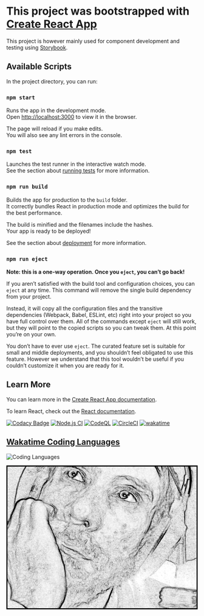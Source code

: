 # This project was bootstrapped with <br/>[Create React App](https://github.com/facebook/create-react-app)

This project is however mainly used for component development and testing using [Storybook](https://storybook.js.org/).

## Available Scripts

In the project directory, you can run:

### `npm start`

Runs the app in the development mode.<br>
Open [http://localhost:3000](http://localhost:3000) to view it in the browser.

The page will reload if you make edits.<br>
You will also see any lint errors in the console.

### `npm test`

Launches the test runner in the interactive watch mode.<br>
See the section about [running tests](https://facebook.github.io/create-react-app/docs/running-tests) for more information.

### `npm run build`

Builds the app for production to the `build` folder.<br>
It correctly bundles React in production mode and optimizes the build for the best performance.

The build is minified and the filenames include the hashes.<br>
Your app is ready to be deployed!

See the section about [deployment](https://facebook.github.io/create-react-app/docs/deployment) for more information.

### `npm run eject`

**Note: this is a one-way operation. Once you `eject`, you can’t go back!**

If you aren’t satisfied with the build tool and configuration choices, you can `eject` at any time. This command will remove the single build dependency from your project.

Instead, it will copy all the configuration files and the transitive dependencies (Webpack, Babel, ESLint, etc) right into your project so you have full control over them. All of the commands except `eject` will still work, but they will point to the copied scripts so you can tweak them. At this point you’re on your own.

You don’t have to ever use `eject`. The curated feature set is suitable for small and middle deployments, and you shouldn’t feel obligated to use this feature. However we understand that this tool wouldn’t be useful if you couldn’t customize it when you are ready for it.

## Learn More

You can learn more in the [Create React App documentation](https://facebook.github.io/create-react-app/docs/getting-started).

To learn React, check out the [React documentation](https://reactjs.org/).

[![Codacy Badge](https://api.codacy.com/project/badge/Grade/9477e6f8e2db4e36a7082b9462eeb3f3)](https://app.codacy.com/gh/WouterObs/me-storybook?utm_source=github.com&utm_medium=referral&utm_content=WouterObs/me-storybook&utm_campaign=Badge_Grade_Settings)
[![Node.js CI](https://github.com/WouterObs/me-storybook/actions/workflows/node.js.yml/badge.svg?branch=master)](https://github.com/WouterObs/me-storybook/actions/workflows/node.js.yml)
[![CodeQL](https://github.com/WouterObs/me-storybook/actions/workflows/codeql-analysis.yml/badge.svg?branch=master)](https://github.com/WouterObs/me-storybook/actions/workflows/codeql-analysis.yml)
[![CircleCI](https://circleci.com/gh/WouterObs/me-storybook.svg?style=shield)](https://circleci.com/gh/WouterObs/me-storybook)
[![wakatime](https://wakatime.com/badge/github/WouterObs/me-storybook.svg)](https://wakatime.com/badge/github/WouterObs/me-storybook)

## [Wakatime Coding Languages](https://wakatime.com/@f9a50cc3-d943-43eb-b5de-ccf0cba671b0/projects/fitzuaybiu?start=2021-06-21&end=2021-06-27)

![Coding Languages](https://wakatime.com/share/@f9a50cc3-d943-43eb-b5de-ccf0cba671b0/63dda626-1e81-4f44-bda3-23714d4c33ed.svg)

![ProfilePic](public\images\profilepic.jpg)
